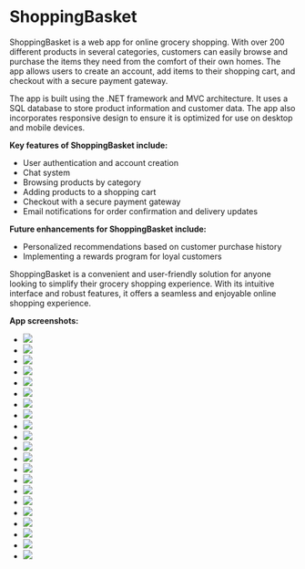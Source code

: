 # ShoppingBasket
ShoppingBasket is a web app for online grocery shopping. With over 200 different products in several categories, customers can easily browse and purchase the items they need from the comfort of their own homes. The app allows users to create an account, add items to their shopping cart, and checkout with a secure payment gateway.

The app is built using the .NET framework and MVC architecture. It uses a SQL database to store product information and customer data. The app also incorporates responsive design to ensure it is optimized for use on desktop and mobile devices.

**Key features of ShoppingBasket include:**

- User authentication and account creation
- Chat system
- Browsing products by category
- Adding products to a shopping cart
- Checkout with a secure payment gateway
- Email notifications for order confirmation and delivery updates

**Future enhancements for ShoppingBasket include:**

- Personalized recommendations based on customer purchase history
- Implementing a rewards program for loyal customers

ShoppingBasket is a convenient and user-friendly solution for anyone looking to simplify their grocery shopping experience. With its intuitive interface and robust features, it offers a seamless and enjoyable online shopping experience.

**App screenshots:**
- ![](ShoppingBasket.App/wwwroot/img/app-screenshots/app-1.png)
- ![](ShoppingBasket.App/wwwroot/img/app-screenshots/app-2.png)
- ![](ShoppingBasket.App/wwwroot/img/app-screenshots/app-3.png)
- ![](ShoppingBasket.App/wwwroot/img/app-screenshots/app-4.png)
- ![](ShoppingBasket.App/wwwroot/img/app-screenshots/app-5.png)
- ![](ShoppingBasket.App/wwwroot/img/app-screenshots/app-6.png)
- ![](ShoppingBasket.App/wwwroot/img/app-screenshots/app-7.png)
- ![](ShoppingBasket.App/wwwroot/img/app-screenshots/app-8.png)
- ![](ShoppingBasket.App/wwwroot/img/app-screenshots/app-9.png)
- ![](ShoppingBasket.App/wwwroot/img/app-screenshots/app-10.png)
- ![](ShoppingBasket.App/wwwroot/img/app-screenshots/app-11.png)
- ![](ShoppingBasket.App/wwwroot/img/app-screenshots/app-12.png)
- ![](ShoppingBasket.App/wwwroot/img/app-screenshots/app-13.png)
- ![](ShoppingBasket.App/wwwroot/img/app-screenshots/app-14.png)
- ![](ShoppingBasket.App/wwwroot/img/app-screenshots/app-15.png)
- ![](ShoppingBasket.App/wwwroot/img/app-screenshots/app-16.png)
- ![](ShoppingBasket.App/wwwroot/img/app-screenshots/app-17.png)
- ![](ShoppingBasket.App/wwwroot/img/app-screenshots/app-18.png)
- ![](ShoppingBasket.App/wwwroot/img/app-screenshots/app-19.png)
- ![](ShoppingBasket.App/wwwroot/img/app-screenshots/app-20.png)
- ![](ShoppingBasket.App/wwwroot/img/app-screenshots/app-21.png)
  